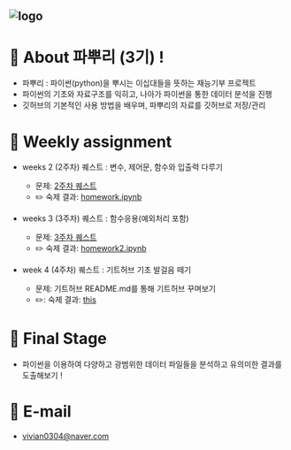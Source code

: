 ![logo](https://user-images.githubusercontent.com/29548128/71769266-43433580-2f62-11ea-8d41-ae40f21f8c50.png)
-
# :seedling: About 파뿌리 (3기) !
- 파뿌리 : 파이썬(python)을 뿌시는 이십대들을 뜻하는 재능기부 프로젝트 
- 파이썬의 기초와 자료구조를 익히고, 나아가 파이썬을 통한 데이터 분석을 진행
- 깃허브의 기본적인 사용 방법을 배우며, 파뿌리의 자료를 깃허브로 저장/관리 


# :file_folder: Weekly assignment
- weeks 2 (2주차) 퀘스트 : 변수, 제어문, 함수와 입출력 다루기
  - 문제: [2주차 퀘스트](https://github.com/koptimizer/Python_Breakers/blob/40712328a8371c04f9b97fcaa78accdac7daa32f/season3/quest/2%EC%A3%BC%EC%B0%A8%ED%80%98%EC%8A%A4%ED%8A%B8.md)
  - :pencil2: 숙제 결과: [homework.ipynb](https://github.com/vivian0304/test_git/blob/437d8086100fc0a094d7e4fb9a7fffb38b4edc8c/homework.ipynb)
  
- weeks 3 (3주차) 퀘스트 : 함수응용(예외처리 포함)
  - 문제: [3주차 퀘스트](https://github.com/koptimizer/Python_Breakers/blob/40712328a8371c04f9b97fcaa78accdac7daa32f/season3/quest/3%EC%A3%BC%EC%B0%A8%ED%80%98%EC%8A%A4%ED%8A%B8.md)
  - :pencil2: 숙제 결과: [homework2.ipynb](https://github.com/vivian0304/test_git/blob/437d8086100fc0a094d7e4fb9a7fffb38b4edc8c/homework2.ipynb)

- week 4 (4주차) 퀘스트 : 기트허브 기초 발걸음 떼기
  - 문제: 기트허브 README.md를 통해 기트허브 꾸며보기
  - ✏️: 숙제 결과: [this](https://github.com/vivian0304/test_git/blob/0cedfe8e6db716ad699469ab9d52a24ad00f8b89/README.md)

# :pushpin: Final Stage
- 파이썬을 이용하여 다양하고 광범위한 데이터 파일들을 분석하고 유의미한 결과를 도출해보기 !
  
  
# :speech_balloon: E-mail
- <vivian0304@naver.com>

